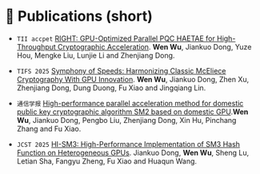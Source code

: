 
# 📝 Publications (short)
- ``TII accpet`` [RIGHT: GPU-Optimized Parallel PQC HAETAE for High-Throughput Cryptographic Acceleration](). **Wen Wu**, Jiankuo Dong, Yuze Hou, Mengke Liu, Lunjie Li and Zhenjiang Dong.

- ``TIFS 2025`` [Symphony of Speeds: Harmonizing Classic McEliece Cryptography With GPU Innovation](https://ieeexplore.ieee.org/document/11112610). **Wen Wu**, Jiankuo Dong, Zhen Xu, Zhenjiang Dong, Dung Duong, Fu Xiao and Jingqiang Lin.

- ``通信学报`` [High-performance parallel acceleration method for domestic public key cryptographic algorithm SM2 based on domestic GPU](https://www.joconline.com.cn/thesisDetails?columnId=108586852&Fpath=home&index=0&l=zh&lang=zh).**Wen Wu**, Jiankuo Dong, Pengbo Liu, Zhenjiang Dong, Xin Hu, Pinchang Zhang and Fu Xiao.

- ``JCST 2025`` [HI-SM3: High-Performance Implementation of SM3 Hash Function on Heterogeneous GPUs](https://jcst.ict.ac.cn/article/doi/10.1007/s11390-025-4285-7). Jiankuo Dong, **Wen Wu**, Sheng Lu, Letian Sha, Fangyu Zheng, Fu Xiao and Huaqun Wang.

